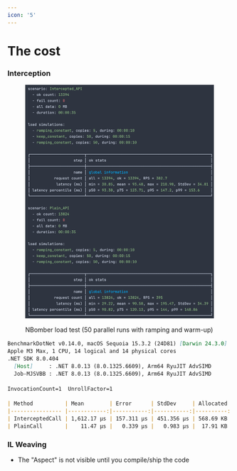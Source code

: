 ```yaml
---
icon: '5'
---
```


# The cost

### Interception

<figure><img src="../.gitbook/assets/image (1).png" alt=""><figcaption><p>NBomber load test (50 parallel runs with ramping and warm-up)</p></figcaption></figure>

```markdown
BenchmarkDotNet v0.14.0, macOS Sequoia 15.3.2 (24D81) [Darwin 24.3.0]
Apple M3 Max, 1 CPU, 14 logical and 14 physical cores
.NET SDK 8.0.404
  [Host]     : .NET 8.0.13 (8.0.1325.6609), Arm64 RyuJIT AdvSIMD
  Job-MJSVBB : .NET 8.0.13 (8.0.1325.6609), Arm64 RyuJIT AdvSIMD

InvocationCount=1  UnrollFactor=1  

| Method          | Mean        | Error      | StdDev     | Allocated |
|---------------- |------------:|-----------:|-----------:|----------:|
| InterceptedCall | 1,612.17 μs | 157.311 μs | 451.356 μs | 568.69 KB |
| PlainCall       |    11.47 μs |   0.339 μs |   0.983 μs |  17.91 KB |
```

### IL Weaving

* The "Aspect" is not visible until you compile/ship the code



